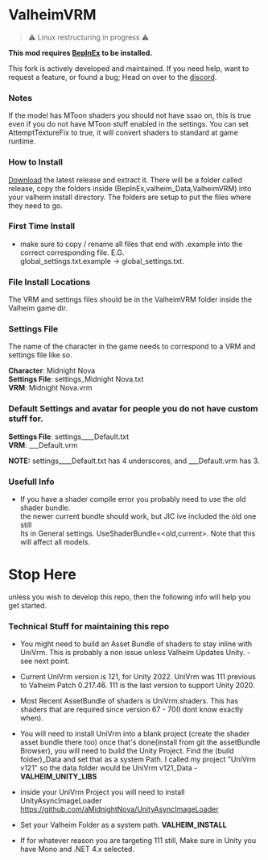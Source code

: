 # ValheimVRM

> ⚠️ Linux restructuring in progress ⚠️

**This mod requires [BepInEx](https://thunderstore.io/c/valheim/p/denikson/BepInExPack_Valheim/) to be installed.**

This fork is actively developed and maintained. If you need help, want to request a feature, or found a bug; Head on over to the [discord](https://discord.gg/q3wuVMCvXE).

### Notes
If the model has MToon shaders you should not have ssao on, this is true even if you do not have MToon stuff enabled in the settings. You can set AttemptTextureFix to true, it will convert shaders to standard at game runtime.

### How to Install
[Download](https://github.com/aMidnightNova/ValheimVRM/releases/latest) the latest release and extract it. There will be a folder called release, copy the folders inside (BepInEx,valheim_Data,ValheimVRM) into your valheim install directory.
The folders are setup to put the files where they need to go.

### First Time Install
- make sure to copy / rename all files that end with .example into the correct corresponding file. E.G. \
 global_settings.txt.example -> global_settings.txt.

### File Install Locations
The VRM and settings files should be in the ValheimVRM folder inside the Valheim game dir.

### Settings File
The name of the character in the game needs to correspond to a VRM and settings file like so.

**Character**: Midnight Nova \
**Settings File**: settings_Midnight Nova.txt \
**VRM**: Midnight Nova.vrm


### Default Settings and avatar for people you do not have custom stuff for.

**Settings File**: settings____Default.txt \
**VRM**: ___Default.vrm

**NOTE:** settings____Default.txt has 4 underscores, and ___Default.vrm has 3.

### Usefull Info
- If you have a shader compile error you probably need to use the old shader bundle. \
  the newer current bundle should work, but JIC ive included the old one still\
  Its in General settings. UseShaderBundle=<old,current>. Note that this will affect all models.


# Stop Here
unless you wish to develop this repo, then the following info will help you get started.

### Technical Stuff for maintaining this repo
- You might need to build an Asset Bundle of shaders to stay inline with UniVrm. This is probably a non issue
  unless Valheim Updates Unity. - see next point.
- Current UniVrm version is 121, for Unity 2022. UniVrm was 111 previous to  Valheim Patch 0.217.46. 111 is the last version to support Unity 2020.
- Most Recent AssetBundle of shaders is UniVrm.shaders. This has shaders that are required since version 67 - 70(I dont know exactly when).
- You will need to install UniVrm into a blank project (create the shader asset bundle there too)
  once that's done(install from git the assetBundle Browser), you will need to build the Unity Project. Find the (build folder)_Data and set that 
  as a system Path. I called my project "UniVrm v121" so the data folder would be UniVrm v121_Data - **VALHEIM_UNITY_LIBS**
- inside your UniVrm Project you will need to install UnityAsyncImageLoader https://github.com/aMidnightNova/UnityAsyncImageLoader
- Set your Valheim Folder as a system path. **VALHEIM_INSTALL**


- If for whatever reason you are targeting 111 still, Make sure in Unity you have Mono  and .NET 4.x selected.
